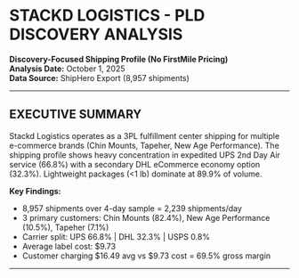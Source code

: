 # STACKD LOGISTICS - PLD DISCOVERY ANALYSIS
**Discovery-Focused Shipping Profile (No FirstMile Pricing)**  
**Analysis Date:** October 1, 2025  
**Data Source:** ShipHero Export (8,957 shipments)

---

## EXECUTIVE SUMMARY

Stackd Logistics operates as a 3PL fulfillment center shipping for multiple e-commerce brands (Chin Mounts, Tapeher, New Age Performance). The shipping profile shows heavy concentration in expedited UPS 2nd Day Air service (66.8%) with a secondary DHL eCommerce economy option (32.3%). Lightweight packages (<1 lb) dominate at 89.9% of volume.

**Key Findings:**
- 8,957 shipments over 4-day sample = 2,239 shipments/day  
- 3 primary customers: Chin Mounts (82.4%), New Age Performance (10.5%), Tapeher (7.1%)
- Carrier split: UPS 66.8% | DHL 32.3% | USPS 0.8%
- Average label cost: $9.73  
- Customer charging $16.49 avg vs $9.73 cost = 69.5% gross margin

---

